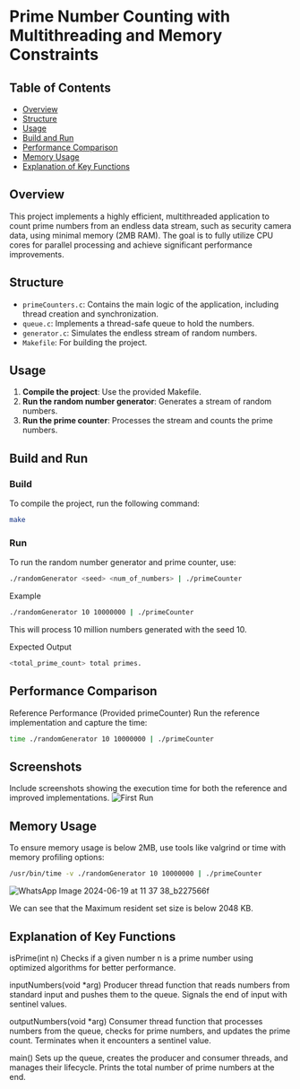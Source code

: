 # Prime Number Counting with Multithreading and Memory Constraints

## Table of Contents

- [Overview](#overview)
- [Structure](#structure)
- [Usage](#usage)
- [Build and Run](#build-and-run)
- [Performance Comparison](#performance-comparison)
- [Memory Usage](#memory-usage)
- [Explanation of Key Functions](#explanation-of-key-functions)

## Overview

This project implements a highly efficient, multithreaded application to count prime numbers from an endless data stream, such as security camera data, using minimal memory (2MB RAM). The goal is to fully utilize CPU cores for parallel processing and achieve significant performance improvements.

## Structure

- `primeCounters.c`: Contains the main logic of the application, including thread creation and synchronization.
- `queue.c`: Implements a thread-safe queue to hold the numbers.
- `generator.c`: Simulates the endless stream of random numbers.
- `Makefile`: For building the project.

## Usage

1. **Compile the project**: Use the provided Makefile.
2. **Run the random number generator**: Generates a stream of random numbers.
3. **Run the prime counter**: Processes the stream and counts the prime numbers.

## Build and Run

### Build

To compile the project, run the following command:

```sh
make
```

### Run
To run the random number generator and prime counter, use:

```sh
./randomGenerator <seed> <num_of_numbers> | ./primeCounter
```

Example
```sh
./randomGenerator 10 10000000 | ./primeCounter
```

This will process 10 million numbers generated with the seed 10.

Expected Output
```sh
<total_prime_count> total primes.
```


## Performance Comparison
Reference Performance (Provided primeCounter)
Run the reference implementation and capture the time:

```sh
time ./randomGenerator 10 10000000 | ./primeCounter
```

## Screenshots
Include screenshots showing the execution time for both the reference and improved implementations.
![First Run](<firstRun>)

## Memory Usage
To ensure memory usage is below 2MB, use tools like valgrind or time with memory profiling options:

```sh
/usr/bin/time -v ./randomGenerator 10 10000000 | ./primeCounter
```
![WhatsApp Image 2024-06-19 at 11 37 38_b227566f](https://github.com/RenanaTurgeman/Threads/assets/117759983/6c9df6a6-5e0b-48aa-b71e-d95f0af069e5)

We can see that the Maximum resident set size is below 2048 KB.

## Explanation of Key Functions
isPrime(int n)
Checks if a given number n is a prime number using optimized algorithms for better performance.

inputNumbers(void *arg)
Producer thread function that reads numbers from standard input and pushes them to the queue. Signals the end of input with sentinel values.

outputNumbers(void *arg)
Consumer thread function that processes numbers from the queue, checks for prime numbers, and updates the prime count. Terminates when it encounters a sentinel value.

main()
Sets up the queue, creates the producer and consumer threads, and manages their lifecycle. Prints the total number of prime numbers at the end.

